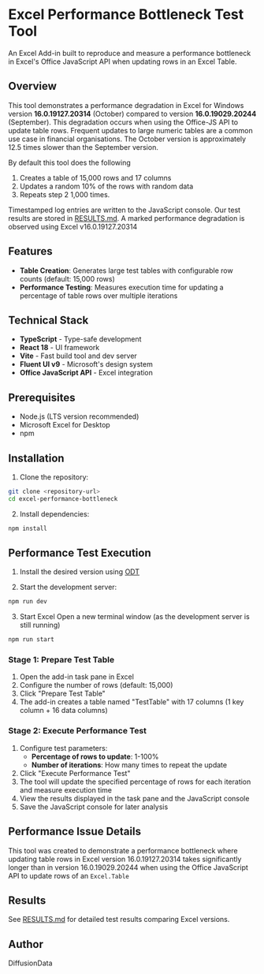 # Excel Performance Bottleneck Test Tool

An Excel Add-in built to reproduce and measure a performance bottleneck in Excel's Office JavaScript API when updating rows in an Excel Table.

## Overview

This tool demonstrates a performance degradation in Excel for Windows version **16.0.19127.20314** (October) compared to version **16.0.19029.20244** (September). This degradation occurs when using the Office-JS API to update table rows. Frequent updates to large numeric tables are a common use case in financial organisations. The October version is approximately 12.5 times slower than the September version. 

By default this tool does the following 
1. Creates a table of 15,000 rows and 17 columns
2. Updates a random 10% of the rows with random data 
3. Repeats step 2 1,000 times. 

Timestamped log entries are written to the JavaScript console. Our test results are stored in [RESULTS.md](./RESULTS.md). A marked performance degradation is observed using Excel v16.0.19127.20314

## Features

- **Table Creation**: Generates large test tables with configurable row counts (default: 15,000 rows)
- **Performance Testing**: Measures execution time for updating a percentage of table rows over multiple iterations

## Technical Stack

- **TypeScript** - Type-safe development
- **React 18** - UI framework
- **Vite** - Fast build tool and dev server
- **Fluent UI v9** - Microsoft's design system
- **Office JavaScript API** - Excel integration

## Prerequisites

- Node.js (LTS version recommended)
- Microsoft Excel for Desktop
- npm

## Installation

1. Clone the repository:
```bash
git clone <repository-url>
cd excel-performance-bottleneck
```

2. Install dependencies:
```bash
npm install
```

## Performance Test Execution

1. Install the desired version using [ODT](https://www.microsoft.com/en-us/download/details.aspx?id=49117)

2. Start the development server:
```bash
npm run dev
```
3. Start Excel
Open a new terminal window (as the development server is still running)
```bash
npm run start
```

### Stage 1: Prepare Test Table
1. Open the add-in task pane in Excel
2. Configure the number of rows (default: 15,000)
3. Click "Prepare Test Table"
4. The add-in creates a table named "TestTable" with 17 columns (1 key column + 16 data columns)

### Stage 2: Execute Performance Test
1. Configure test parameters:
   - **Percentage of rows to update**: 1-100%
   - **Number of iterations**: How many times to repeat the update
2. Click "Execute Performance Test"
3. The tool will update the specified percentage of rows for each iteration and measure execution time
4. View the results displayed in the task pane and the JavaScript console
5. Save the JavaScript console for later analysis


## Performance Issue Details

This tool was created to demonstrate a performance bottleneck where updating table rows in Excel version 16.0.19127.20314 takes significantly longer than in version 16.0.19029.20244 when using the Office JavaScript API to update rows of an `Excel.Table`

## Results

See [RESULTS.md](./RESULTS.md) for detailed test results comparing Excel versions.

## Author

DiffusionData
